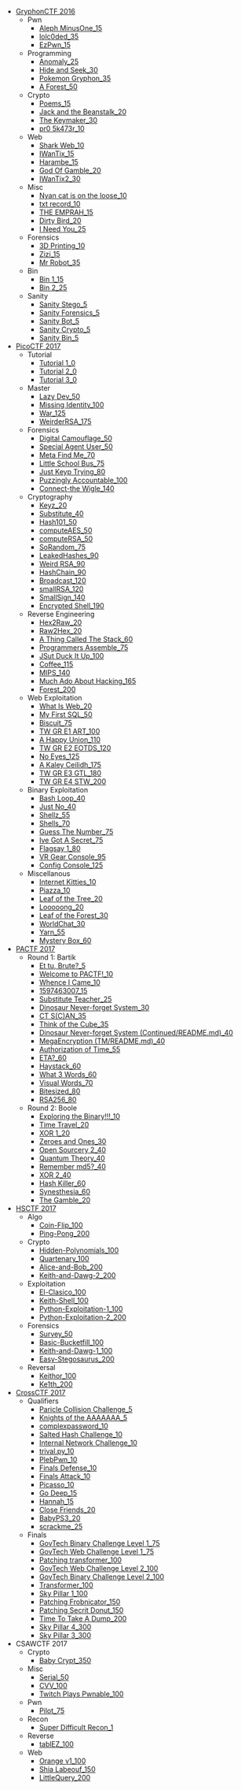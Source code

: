 * [GryphonCTF 2016](/2016/gryphonctf_2016/README.md)
    - Pwn
        + [Aleph MinusOne_15](/2016/gryphonctf_2016/pwn/aleph-minusone_15/README.md)
        + [lolc0ded_35](/2016/gryphonctf_2016/pwn/lolc0ded_35/README.md)
        + [EzPwn_15](/2016/gryphonctf_2016/pwn/ezpwn_15/README.md)
    - Programming
        + [Anomaly_25](/2016/gryphonctf_2016/programming/anomaly_25/README.md)
        + [Hide and Seek_30](/2016/gryphonctf_2016/programming/hide-and-seek_30/README.md)
        + [Pokemon Gryphon_35](/2016/gryphonctf_2016/programming/pokemon-gryphon_35/README.md)
        + [A Forest_50](/2016/gryphonctf_2016/programming/a-forest_50/README.md)
    - Crypto
        + [Poems_15](/2016/gryphonctf_2016/crypto/poems_15/README.md)
        + [Jack and the Beanstalk_20](/2016/gryphonctf_2016/crypto/jack-and-the-beanstalk_20/README.md)
        + [The Keymaker_30](/2016/gryphonctf_2016/crypto/the-keymaker_30/README.md)
        + [pr0 5k473r_10](/2016/gryphonctf_2016/crypto/pr0-5k473r_10/README.md)
    - Web
        + [Shark Web_10](/2016/gryphonctf_2016/web/shark-web_10/README.md)
        + [IWanTix_15](/2016/gryphonctf_2016/web/iwantix_15/README.md)
        + [Harambe_15](/2016/gryphonctf_2016/web/harambe_15/README.md)
        + [God Of Gamble_20](/2016/gryphonctf_2016/web/god-of-gamble_20/README.md)
        + [IWanTix2_30](/2016/gryphonctf_2016/web/iwantix2_30/README.md)
    - Misc
        + [Nyan cat is on the loose_10](/2016/gryphonctf_2016/misc/nyan-cat-is-on-the-loose_10/README.md)
        + [txt record_10](/2016/gryphonctf_2016/misc/txt-record_10/README.md)
        + [THE EMPRAH_15](/2016/gryphonctf_2016/misc/the-emprah_15/README.md)
        + [Dirty Bird_20](/2016/gryphonctf_2016/misc/dirty-bird_20/README.md)
        + [I Need You_25](/2016/gryphonctf_2016/misc/i-need-you_25/README.md)
    - Forensics
        + [3D Printing_10](/2016/gryphonctf_2016/forensics/3d-printing_10/README.md)
        + [Zizi_15](/2016/gryphonctf_2016/forensics/zizi_15/README.md)
        + [Mr Robot_35](/2016/gryphonctf_2016/forensics/mr-robot_35/README.md)
    - Bin
        + [Bin 1_15](/2016/gryphonctf_2016/bin/bin-1_15/README.md)
        + [Bin 2_25](/2016/gryphonctf_2016/bin/bin-2_25/README.md)
    - Sanity
        + [Sanity Stego_5](/2016/gryphonctf_2016/sanity/sanity-stego_5/README.md)
        + [Sanity Forensics_5](/2016/gryphonctf_2016/sanity/sanity-forensics_5/README.md)
        + [Sanity Bot_5](/2016/gryphonctf_2016/sanity/sanity-bot_5/README.md)
        + [Sanity Crypto_5](/2016/gryphonctf_2016/sanity/sanity-crypto_5/README.md)
        + [Sanity Bin_5](/2016/gryphonctf_2016/sanity/sanity-bin_5/README.md)
* [PicoCTF 2017](/2017/picoctf_2017/README.md)
    - Tutorial
        + [Tutorial 1_0](/2017/picoctf_2017/tutorial/tutorial-1_0/README.md)
        + [Tutorial 2_0](/2017/picoctf_2017/tutorial/tutorial-2_0/README.md)
        + [Tutorial 3_0](/2017/picoctf_2017/tutorial/tutorial-3_0/README.md)
    - Master
        + [Lazy Dev_50](/2017/picoctf_2017/master/lazy-dev_50/README.md)
        + [Missing Identity_100](/2017/picoctf_2017/master/missing-identity_100/README.md)
        + [War_125](/2017/picoctf_2017/master/war_125/README.md)
        + [WeirderRSA_175](/2017/picoctf_2017/master/weirderrsa_175/README.md)
    - Forensics
        + [Digital Camouflage_50](/2017/picoctf_2017/forensics/digital-camouflage_50/README.md)
        + [Special Agent User_50](/2017/picoctf_2017/forensics/special-agent-user_50/README.md)
        + [Meta Find Me_70](/2017/picoctf_2017/forensics/meta-find-me_70/README.md)
        + [Little School Bus_75](/2017/picoctf_2017/forensics/little-school-bus_75/README.md)
        + [Just Keyp Trying_80](/2017/picoctf_2017/forensics/just-keyp-trying_80/README.md)
        + [Puzzingly Accountable_100](/2017/picoctf_2017/forensics/puzzingly-accountable_100/README.md)
        + [Connect-the Wigle_140](/2017/picoctf_2017/forensics/connect-the-wigle_140/README.md)
    - Cryptography
        + [Keyz_20](/2017/picoctf_2017/cryptography/keyz_20/README.md)
        + [Substitute_40](/2017/picoctf_2017/cryptography/substitute_40/README.md)
        + [Hash101_50](/2017/picoctf_2017/cryptography/hash101_50/README.md)
        + [computeAES_50](/2017/picoctf_2017/cryptography/computeaes_50/README.md)
        + [computeRSA_50](/2017/picoctf_2017/cryptography/computersa_50/README.md)
        + [SoRandom_75](/2017/picoctf_2017/cryptography/sorandom_75/README.md)
        + [LeakedHashes_90](/2017/picoctf_2017/cryptography/leakedhashes_90/README.md)
        + [Weird RSA_90](/2017/picoctf_2017/cryptography/weird-rsa_90/README.md)
        + [HashChain_90](/2017/picoctf_2017/cryptography/hashchain_90/README.md)
        + [Broadcast_120](/2017/picoctf_2017/cryptography/broadcast_120/README.md)
        + [smallRSA_120](/2017/picoctf_2017/cryptography/smallrsa_120/README.md)
        + [SmallSign_140](/2017/picoctf_2017/cryptography/smallsign_140/README.md)
        + [Encrypted Shell_190](/2017/picoctf_2017/cryptography/encrypted-shell_190/README.md)
    - Reverse Engineering
        + [Hex2Raw_20](/2017/picoctf_2017/reverse/hex2raw_20/README.md)
        + [Raw2Hex_20](/2017/picoctf_2017/reverse/raw2hex_20/README.md)
        + [A Thing Called The Stack_60](/2017/picoctf_2017/reverse/a-thing-called-the-stack_60/README.md)
        + [Programmers Assemble_75](/2017/picoctf_2017/reverse/programmers-assemble_75/README.md)
        + [JSut Duck It Up_100](/2017/picoctf_2017/reverse/jsut-duck-it-up_100/README.md)
        + [Coffee_115](/2017/picoctf_2017/reverse/coffee_115/README.md)
        + [MIPS_140](/2017/picoctf_2017/reverse/mips_140/README.md)
        + [Much Ado About Hacking_165](/2017/picoctf_2017/reverse/much-ado-about-hacking_165/README.md)
        + [Forest_200](/2017/picoctf_2017/reverse/forest_200/README.md)
    - Web Exploitation
        + [What Is Web_20](/2017/picoctf_2017/web/what-is-web_20/README.md)
        + [My First SQL_50](/2017/picoctf_2017/web/my-first-sql_50/README.md)
        + [Biscuit_75](/2017/picoctf_2017/web/biscuit_75/README.md)
        + [TW GR E1 ART_100](/2017/picoctf_2017/web/tw-gr-e1-art_100/README.md)
        + [A Happy Union_110](/2017/picoctf_2017/web/a-happy-union_110/README.md)
        + [TW GR E2 EOTDS_120](/2017/picoctf_2017/web/tw-gr-e2-eotds_120/README.md)
        + [No Eyes_125](/2017/picoctf_2017/web/no-eyes_125/README.md)
        + [A Kaley Ceilidh_175](/2017/picoctf_2017/web/a-kaley-ceilidh_175/README.md)
        + [TW GR E3 GTL_180](/2017/picoctf_2017/web/tw-gr-e3-gtl_180/README.md)
        + [TW GR E4 STW_200](/2017/picoctf_2017/web/tw-gr-e4-stw_200/README.md)
    - Binary Exploitation
        + [Bash Loop_40](/2017/picoctf_2017/binary/bash-loop_40/README.md)
        + [Just No_40](/2017/picoctf_2017/binary/just-no_40/README.md)
        + [Shellz_55](/2017/picoctf_2017/binary/shellz_55/README.md)
        + [Shells_70](/2017/picoctf_2017/binary/shells_70/README.md)
        + [Guess The Number_75](/2017/picoctf_2017/binary/guess-the-number_75/README.md)
        + [Ive Got A Secret_75](/2017/picoctf_2017/binary/ive-got-a-secret_75/README.md)
        + [Flagsay 1_80](/2017/picoctf_2017/binary/flagsay-1_80/README.md)
        + [VR Gear Console_95](/2017/picoctf_2017/binary/vr-gear-console_95/README.md)
        + [Config Console_125](/2017/picoctf_2017/binary/config-console_125/README.md)
    - Miscellanous
        + [Internet Kitties_10](/2017/picoctf_2017/miscellanous/internet-kitties_10/README.md)
        + [Piazza_10](/2017/picoctf_2017/miscellanous/piazza_10/README.md)
        + [Leaf of the Tree_20](/2017/picoctf_2017/miscellanous/leaf-of-the-tree_20/README.md)
        + [Looooong_20](/2017/picoctf_2017/miscellanous/looooong_20/README.md)
        + [Leaf of the Forest_30](/2017/picoctf_2017/miscellanous/leaf-of-the-forest_30/README.md)
        + [WorldChat_30](/2017/picoctf_2017/miscellanous/worldchat_30/README.md)
        + [Yarn_55](/2017/picoctf_2017/miscellanous/yarn_55/README.md)
        + [Mystery Box_60](/2017/picoctf_2017/miscellanous/mystery-box_60/README.md)
* [PACTF 2017](/2017/pactf_2017/README.md)
    - Round 1: Bartik
        + [Et tu, Brute?_5](/2017/pactf_2017/bartik/et-tu-brute_5/README.md)
        + [Welcome to PACTF!_10](/2017/pactf_2017/bartik/welcome-to-pactf_10/README.md)
        + [Whence I Came_10](/2017/pactf_2017/bartik/whence-i-came_10/README.md)
        + [1597463007_15](/2017/pactf_2017/bartik/1597463007_15/README.md)
        + [Substitute Teacher_25](/2017/pactf_2017/bartik/substitute-teacher_25/README.md)
        + [Dinosaur Never-forget System_30](/2017/pactf_2017/bartik/dinosaur-never-forget-system_30/README.md)
        + [CT S(C)AN_35](/2017/pactf_2017/bartik/ct-scan_35/README.md)
        + [Think of the Cube_35](/2017/pactf_2017/bartik/think-of-the-cube_35/README.md)
        + [Dinosaur Never-forget System (Continued/README.md)_40](/2017/pactf_2017/bartik/dinosaur-never-forget-system-2_40/README.md)
        + [MegaEncryption (TM/README.md)_40](/2017/pactf_2017/bartik/megaencryption_40/README.md)
        + [Authorization of Time_55](/2017/pactf_2017/bartik/authorization-of-time_55/README.md)
        + [ETA?_60](/2017/pactf_2017/bartik/eta_60/README.md)
        + [Haystack_60](/2017/pactf_2017/bartik/haystack_60/README.md)
        + [What 3 Words_60](/2017/pactf_2017/bartik/what-3-words_60/README.md)
        + [Visual Words_70](/2017/pactf_2017/bartik/visual-words_70/README.md)
        + [Bitesized_80](/2017/pactf_2017/bartik/bitesized_80/README.md)
        + [RSA256_80](/2017/pactf_2017/bartik/rsa256_80/README.md)
    - Round 2: Boole
        + [Exploring the Binary!!!_10](/2017/pactf_2017/boole/exploring-the-binary_10/README.md)
        + [Time Travel_20](/2017/pactf_2017/boole/time-travel_20/README.md)
        + [XOR 1_20](/2017/pactf_2017/boole/xor-1_20/README.md)
        + [Zeroes and Ones_30](/2017/pactf_2017/boole/zeroes-and-ones_30/README.md)
        + [Open Sourcery 2_40](/2017/pactf_2017/boole/open-sourcery-2_40/README.md)
        + [Quantum Theory_40](/2017/pactf_2017/boole/quantum-theory_40/README.md)
        + [Remember md5?_40](/2017/pactf_2017/boole/remember-md5_40/README.md)
        + [XOR 2_40](/2017/pactf_2017/boole/xor-2_40/README.md)
        + [Hash Killer_60](/2017/pactf_2017/boole/hash-killer_60/README.md)
        + [Synesthesia_60](/2017/pactf_2017/boole/synesthesia_60/README.md)
        + [The Gamble_20](/2017/pactf_2017/boole/the-gamble_20/README.md)
* [HSCTF 2017](/2017/hsctf_2017/README.md)
    - Algo
        + [Coin-Flip_100](/2017/hsctf_2017/algo/coin-flip_100)
        + [Ping-Pong_200](/2017/hsctf_2017/algo/ping-pong_200)
    - Crypto
        + [Hidden-Polynomials_100](/2017/hsctf_2017/crypto/hidden-polynomials_100)
        + [Quartenary_100](/2017/hsctf_2017/crypto/quartenary_100)
        + [Alice-and-Bob_200](/2017/hsctf_2017/crypto/alice-and-bob_200)
        + [Keith-and-Dawg-2_200](/2017/hsctf_2017/crypto/keith-and-dawg-2_200)
    - Exploitation
        + [El-Clasico_100](/2017/hsctf_2017/exploitation/el-clasico_100)
        + [Keith-Shell_100](/2017/hsctf_2017/exploitation/keith-shell_100)
        + [Python-Exploitation-1_100](/2017/hsctf_2017/exploitation/python-exploitation-1_100)
        + [Python-Exploitation-2_200](/2017/hsctf_2017/exploitation/python-exploitation-2_200)
    - Forensics
        + [Survey_50](/2017/hsctf_2017/forensics/survey_50)
        + [Basic-Bucketfill_100](/2017/hsctf_2017/forensics/basic-bucketfill_100)
        + [Keith-and-Dawg-1_100](/2017/hsctf_2017/forensics/keith-and-dawg-1_100)
        + [Easy-Stegosaurus_200](/2017/hsctf_2017/forensics/easy-stegosaurus_200)
    - Reversal
        + [Keithor_100](/2017/hsctf_2017/reversal/keithor_100)
        + [Ke1th_200](/2017/hsctf_2017/reversal/ke1th_200)
* [CrossCTF 2017](/2017/crossctf_2017/README.md)
    - Qualifiers
        + [Paricle Collision Challenge_5](/2017/crossctf_2017/qualifiers/paricle-collision-challenge_5)
        + [Knights of the AAAAAAA_5](/2017/crossctf_2017/qualifiers/knights-of-the-aaaaaaa_5)
        + [complexpassword_10](/2017/crossctf_2017/qualifiers/complexpassword_10)
        + [Salted Hash Challenge_10](/2017/crossctf_2017/qualifiers/salted-hash-challenge_10)
        + [Internal Network Challenge_10](/2017/crossctf_2017/qualifiers/internal-network-challenge_10)
        + [trival.py_10](/2017/crossctf_2017/qualifiers/trivial_10)
        + [PlebPwn_10](/2017/crossctf_2017/qualifiers/plebpwn_10)
        + [Finals Defense_10](/2017/crossctf_2017/qualifiers/finals-defense_10)
        + [Finals Attack_10](/2017/crossctf_2017/qualifiers/finals-attack_10)
        + [Picasso_10](/2017/crossctf_2017/qualifiers/picasso_10)
        + [Go Deep_15](/2017/crossctf_2017/qualifiers/go-deep_15)
        + [Hannah_15](/2017/crossctf_2017/qualifiers/hannah_15)
        + [Close Friends_20](/2017/crossctf_2017/qualifiers/close-friends_20)
        + [BabyPS3_20](/2017/crossctf_2017/qualifiers/babyps3_20)
        + [scrackme_25](/2017/crossctf_2017/qualifiers/scrackme_25)
    - Finals
        + [GovTech Binary Challenge Level 1_75](/2017/crossctf_2017/finals/govtech-binary-challenge-level-1_75)
        + [GovTech Web Challenge Level 1_75](/2017/crossctf_2017/finals/govtech-web-challenge-level-1_75)
        + [Patching transformer_100](/2017/crossctf_2017/finals/patching-transformer_100)
        + [GovTech Web Challenge Level 2_100](/2017/crossctf_2017/finals/govtech-web-challenge-level-2_100)
        + [GovTech Binary Challenge Level 2_100](/2017/crossctf_2017/finals/govtech-binary-challenge-level-2_100)
        + [Transformer_100](/2017/crossctf_2017/finals/transformer_100)
        + [Sky Pillar 1_100](/2017/crossctf_2017/finals/sky-pillar-1_100)
        + [Patching Frobnicator_150](/2017/crossctf_2017/finals/patching-frobnicator_150)
        + [Patching Secrit Donut_150](/2017/crossctf_2017/finals/patching-secrit-donut-tuch_150)
        + [Time To Take A Dump_200](/2017/crossctf_2017/finals/time-to-take-a-dump_200)
        + [Sky Pillar 4_300](/2017/crossctf_2017/finals/sky-pillar-4_300)
        + [Sky Pillar 3_300](/2017/crossctf_2017/finals/sky-pillar-3_300)
* CSAWCTF 2017
    - Crypto
        + [Baby Crypt_350](/2017/csawctf_2017/crypto/baby-crypt_350)
    - Misc
        + [Serial_50](/2017/csawctf_2017/serial_50)
        + [CVV_100](/2017/csawctf_2017/misc/cvv_100)
        + [Twitch Plays Pwnable_100](/2017/csawctf_2017/misc/twitch-plays-pwnable_100)
    - Pwn
        + [Pilot_75](/2017/csawctf_2017/pwn/pilot_75)
    - Recon
        + [Super Difficult Recon_1](/2017/csawctf_2017/recon/super-difficult-recon_1)
    - Reverse
        + [tablEZ_100](/2017/csawctf_2017/reverse/tablez_100)
    - Web
        + [Orange v1_100](/2017/csawctf_2017/web/orange-v1_100)
        + [Shia Labeouf_150](/2017/csawctf_2017/web/shia-labeouf_150)
        + [LittleQuery_200](/2017/csawctf_2017/web/littlequery_200)
